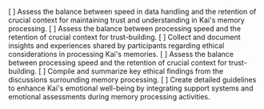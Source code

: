 [ ] Assess the balance between speed in data handling and the retention of crucial context for maintaining trust and understanding in Kai's memory processing.
[ ] Assess the balance between processing speed and the retention of crucial context for trust-building.
[ ] Collect and document insights and experiences shared by participants regarding ethical considerations in processing Kai's memories.
[ ] Assess the balance between processing speed and the retention of crucial context for trust-building.
[ ] Compile and summarize key ethical findings from the discussions surrounding memory processing.
[ ] Create detailed guidelines to enhance Kai's emotional well-being by integrating support systems and emotional assessments during memory processing activities.